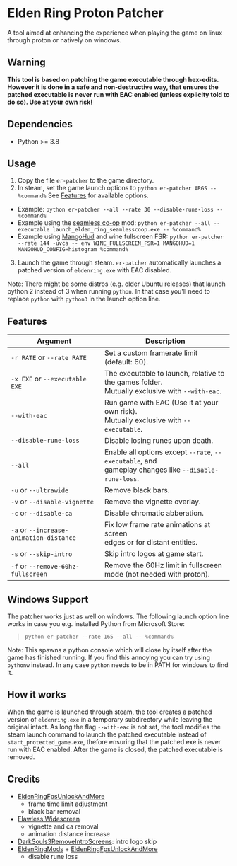 # Elden Ring Proton Patcher


A tool aimed at enhancing the experience when playing the game on linux through proton or natively on windows.

## Warning

**This tool is based on patching the game executable through hex-edits. However it is done in a safe and non-destructive way, that ensures the patched executable is never run with EAC enabled (unless explicity told to do so). Use at your own risk!**

## Dependencies

- Python >= 3.8

## Usage

1. Copy the file `er-patcher` to the game directory.
2. In steam, set the game launch options to `python er-patcher ARGS -- %command%` See [Features](#features) for available options.
  - Example: `python er-patcher --all --rate 30 --disable-rune-loss -- %command%`
  - Example using the [seamless co-op](https://www.nexusmods.com/eldenring/mods/510) mod: `python er-patcher --all --executable launch_elden_ring_seamlesscoop.exe -- %command%`
  - Example using [MangoHud](https://github.com/flightlessmango/MangoHud) and wine fullscreen FSR: `python er-patcher --rate 144 -uvca -- env WINE_FULLSCREEN_FSR=1 MANGOHUD=1 MANGOHUD_CONFIG=histogram %command%`
3. Launch the game through steam. `er-patcher` automatically launches a patched version of `eldenring.exe` with EAC disabled.

Note: There might be some distros (e.g. older Ubuntu releases) that launch python 2 instead of 3 when running `python`. In that case you'll need to replace `python` with `python3` in the launch option line. 

## Features

| Argument                                | Description                                                                                               |
| --------------------------------------- | --------------------------------------------------------------------------------------------------------- |
| `-r RATE` or `--rate RATE`              | Set a custom framerate limit (default: 60).                                                               |
| `-x EXE` or `--executable EXE`          | The executable to launch, relative to the games folder.<br>Mutually exclusive with `--with-eac`.          |
| `--with-eac`                            | Run game with EAC (Use it at your own risk).<br>Mutually exclusive with `--executable`.                   |
| `--disable-rune-loss`                   | Disable losing runes upon death.                                                                          |
| `--all`                                 | Enable all options except `--rate`, `--executable`, and<br>gameplay changes like `--disable-rune-loss`.   |
| `-u` or `--ultrawide`                   | Remove black bars.                                                                                        |
| `-v` or `--disable-vignette`           | Remove the vignette overlay.                                                                             |
| `-c` or `--disable-ca`                  | Disable chromatic abberation.                                                                             |
| `-a` or `--increase-animation-distance` | Fix low frame rate animations at screen<br>edges or for distant entities.                                 |
| `-s` or `--skip-intro`                  | Skip intro logos at game start.                                                                           |
| `-f` or `--remove-60hz-fullscreen`      | Remove the 60Hz limit in fullscreen<br>mode (not needed with proton).                                     |


## Windows Support

The patcher works just as well on windows. The following launch option line works in case you e.g. installed Python from Microsoft Store:

> `python er-patcher --rate 165 --all -- %command%`

Note: This spawns a python console which will close by itself after the game has finished running. If you find this annoying you can try using `pythonw` instead. In any case `python` needs to be in PATH for windows to find it.

## How it works

When the game is launched through steam, the tool creates a patched version of `eldenring.exe` in a temporary subdirectory while leaving the original intact. As long the flag `--with-eac` is not set, the tool modifies the steam launch command to launch the patched executable instead of `start_protected_game.exe`, thefore ensuring that the patched exe is never run with EAC enabled. After the game is closed, the patched executable is removed.

## Credits

- [EldenRingFpsUnlockAndMore](https://github.com/uberhalit/EldenRingFpsUnlockAndMore)
  - frame time limit adjustment
  - black bar removal
- [Flawless Widescreen](https://www.flawlesswidescreen.org)
  - vignette and ca removal
  - animation distance increase
- [DarkSouls3RemoveIntroScreens](https://github.com/bladecoding/DarkSouls3RemoveIntroScreens): intro logo skip
- [EldenRingMods](https://github.com/techiew/EldenRingMods) + [EldenRingFpsUnlockAndMore](https://github.com/uberhalit/EldenRingFpsUnlockAndMore)
  - disable rune loss
